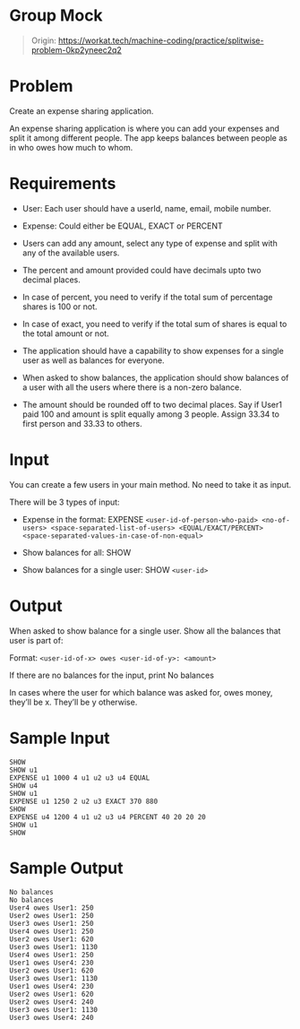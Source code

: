 # Group Mock

> Origin: https://workat.tech/machine-coding/practice/splitwise-problem-0kp2yneec2q2

# Problem

Create an expense sharing application.

An expense sharing application is where you can add your expenses and split it among different people. The app keeps balances between people as in who owes how much to whom.

# Requirements

* User: Each user should have a userId, name, email, mobile number.

* Expense: Could either be EQUAL, EXACT or PERCENT

* Users can add any amount, select any type of expense and split with any of the available users.

* The percent and amount provided could have decimals upto two decimal places.

* In case of percent, you need to verify if the total sum of percentage shares is 100 or not.

* In case of exact, you need to verify if the total sum of shares is equal to the total amount or not.

* The application should have a capability to show expenses for a single user as well as balances for everyone.

* When asked to show balances, the application should show balances of a user with all the users where there is a non-zero balance.

* The amount should be rounded off to two decimal places. Say if User1 paid 100 and amount is split equally among 3 people. Assign 33.34 to first person and 33.33 to others.

# Input

You can create a few users in your main method. No need to take it as input.

There will be 3 types of input:

* Expense in the format: EXPENSE `<user-id-of-person-who-paid> <no-of-users> <space-separated-list-of-users> <EQUAL/EXACT/PERCENT> <space-separated-values-in-case-of-non-equal>`

* Show balances for all: SHOW

* Show balances for a single user: SHOW `<user-id>`

# Output

When asked to show balance for a single user. Show all the balances that user is part of:

Format: `<user-id-of-x> owes <user-id-of-y>: <amount>`

If there are no balances for the input, print No balances

In cases where the user for which balance was asked for, owes money, they’ll be x. They’ll be y otherwise.

# Sample Input

```
SHOW
SHOW u1
EXPENSE u1 1000 4 u1 u2 u3 u4 EQUAL
SHOW u4
SHOW u1
EXPENSE u1 1250 2 u2 u3 EXACT 370 880
SHOW
EXPENSE u4 1200 4 u1 u2 u3 u4 PERCENT 40 20 20 20
SHOW u1
SHOW
```

# Sample Output

```
No balances
No balances
User4 owes User1: 250
User2 owes User1: 250
User3 owes User1: 250
User4 owes User1: 250
User2 owes User1: 620
User3 owes User1: 1130
User4 owes User1: 250
User1 owes User4: 230
User2 owes User1: 620
User3 owes User1: 1130
User1 owes User4: 230
User2 owes User1: 620
User2 owes User4: 240
User3 owes User1: 1130
User3 owes User4: 240
```